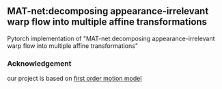## MAT-net:decomposing appearance-irrelevant warp flow into multiple affine transformations
Pytorch implementation of "MAT-net:decomposing appearance-irrelevant warp flow into multiple affine transformations"

### Acknowledgement
our project is based on [first order motion model](https://github.com/AliaksandrSiarohin/first-order-model)
